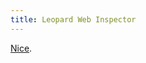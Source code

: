 ```yaml
---
title: Leopard Web Inspector
---
```


[Nice](http://spicycode.com/2007/11/6/enable-the-new-web-inspector-on-leopard).
